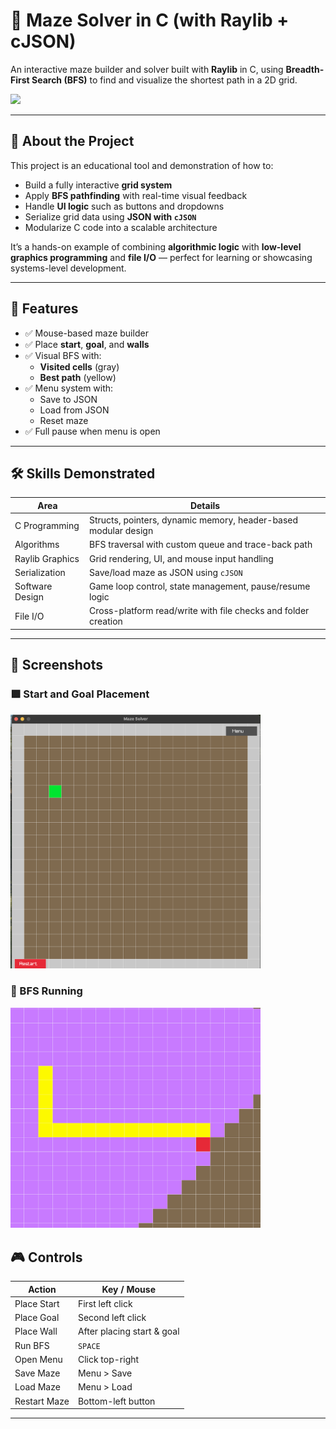 # 🧩 Maze Solver in C (with Raylib + cJSON)

An interactive maze builder and solver built with **Raylib** in C, using **Breadth-First Search (BFS)** to find and visualize the shortest path in a 2D grid.

<img src="screenshots/maze-preview.png" width="500"/>

---

## 🧠 About the Project

This project is an educational tool and demonstration of how to:

- Build a fully interactive **grid system**
- Apply **BFS pathfinding** with real-time visual feedback
- Handle **UI logic** such as buttons and dropdowns
- Serialize grid data using **JSON with `cJSON`**
- Modularize C code into a scalable architecture

It’s a hands-on example of combining **algorithmic logic** with **low-level graphics programming** and **file I/O** — perfect for learning or showcasing systems-level development.

---

## 🔧 Features

- ✅ Mouse-based maze builder
- ✅ Place **start**, **goal**, and **walls**
- ✅ Visual BFS with:
  - **Visited cells** (gray)
  - **Best path** (yellow)
- ✅ Menu system with:
  - Save to JSON
  - Load from JSON
  - Reset maze
- ✅ Full pause when menu is open

---

## 🛠️ Skills Demonstrated

| Area                  | Details                                                         |
|-----------------------|-----------------------------------------------------------------|
| C Programming         | Structs, pointers, dynamic memory, header-based modular design  |
| Algorithms            | BFS traversal with custom queue and trace-back path             |
| Raylib Graphics       | Grid rendering, UI, and mouse input handling                    |
| Serialization         | Save/load maze as JSON using `cJSON`                            |
| Software Design       | Game loop control, state management, pause/resume logic         |
| File I/O              | Cross-platform read/write with file checks and folder creation  |

---

## 📸 Screenshots

### 🟩 Start and Goal Placement  
<img src="assets/1.png" width="400"/>


### 🚀 BFS Running  
<img src="assets/2.png" width="400"/>





## 🎮 Controls

| Action            | Key / Mouse         |
|-------------------|---------------------|
| Place Start       | First left click    |
| Place Goal        | Second left click   |
| Place Wall        | After placing start & goal |
| Run BFS           | `SPACE`             |
| Open Menu         | Click top-right     |
| Save Maze         | Menu > Save         |
| Load Maze         | Menu > Load         |
| Restart Maze      | Bottom-left button  |

---



